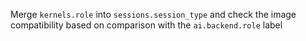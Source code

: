 Merge `kernels.role` into `sessions.session_type` and check the image compatibility based on comparison with the `ai.backend.role` label
